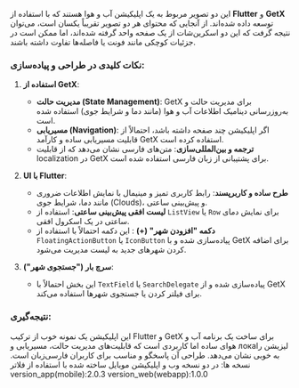 این دو تصویر مربوط به یک اپلیکیشن آب و هوا هستند که با استفاده از **Flutter** و **GetX** توسعه داده شده‌اند. از آنجایی که محتوای هر دو تصویر تقریباً یکسان است، می‌توان نتیجه گرفت که این دو اسکرین‌شات از یک صفحه واحد گرفته شده‌اند، اما ممکن است در جزئیات کوچکی مانند فونت یا فاصله‌ها تفاوت داشته باشند.  

### نکات کلیدی در طراحی و پیاده‌سازی:  

1. **استفاده از GetX**:  
   - **مدیریت حالت (State Management)**: GetX برای مدیریت حالت و به‌روزرسانی دینامیک اطلاعات آب و هوا (مانند دما و شرایط جوی) استفاده شده است.  
   - **مسیریابی (Navigation)**: اگر اپلیکیشن چند صفحه داشته باشد، احتمالاً از قابلیت مسیریابی ساده و کارآمد GetX استفاده کرده است.  
   - **ترجمه و بین‌المللی‌سازی**: متن‌های فارسی نشان می‌دهد که از قابلیت localization در GetX برای پشتیبانی از زبان فارسی استفاده شده است.  

2. **UI با Flutter**:  
   - **طرح ساده و کاربرپسند**: رابط کاربری تمیز و مینیمال با نمایش اطلاعات ضروری مانند دما، شرایط جوی (Clouds)، و پیش‌بینی ساعتی.  
   - **لیست افقی پیش‌بینی ساعتی**: استفاده از `ListView` یا `Row` برای نمایش دمای ساعتی در یک اسکرول افقی.  
   - **دکمه "افزودن شهر" (+)** : این دکمه احتمالاً با استفاده از `FloatingActionButton` یا `IconButton` پیاده‌سازی شده و با GetX برای اضافه کردن شهرهای جدید به لیست مدیریت می‌شود.  
3. **سرچ بار ("جستجوی شهر")**:  
   - این بخش احتمالاً با `TextField` یا `SearchDelegate` پیاده‌سازی شده و از GetX برای فیلتر کردن یا جستجوی شهرها استفاده می‌کند.  

### نتیجه‌گیری:  
این اپلیکیشن یک نمونه خوب از ترکیب Flutter و GetX برای ساخت یک برنامه آب و هوای ساده اما کاربردی است که قابلیت‌های مدیریت حالت، مسیریابی و локаلیزیشن را به خوبی نشان می‌دهد. طراحی آن پاسخگو و مناسب برای کاربران فارسی‌زبان است.
نسخه ها:
در دو نسخه وب و اپلیکیشن موبایل ساخته شده با استفاده از فلاتر 
version_app(mobile):2.0.3
version_web(webapp):1.0.0
